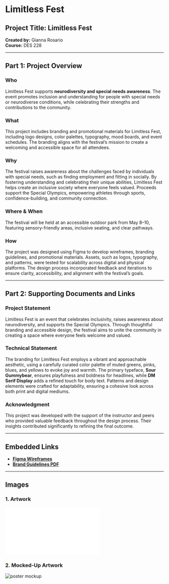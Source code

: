 # Limitless Fest  

## Project Title: Limitless Fest  
**Created by:** Gianna Rosario  
**Course:** DES 228  

---

## Part 1: Project Overview  

### Who  
Limitless Fest supports **neurodiversity and special needs awareness**. The event promotes inclusion and understanding for people with special needs or neurodiverse conditions, while celebrating their strengths and contributions to the community.  

### What  
This project includes branding and promotional materials for Limitless Fest, including logo designs, color palettes, typography, mood boards, and event schedules. The branding aligns with the festival’s mission to create a welcoming and accessible space for all attendees.  

### Why  
The festival raises awareness about the challenges faced by individuals with special needs, such as finding employment and fitting in socially. By fostering understanding and celebrating their unique abilities, Limitless Fest helps create an inclusive society where everyone feels valued. Proceeds support the Special Olympics, empowering athletes through sports, confidence-building, and community connection.  

### Where & When  
The festival will be held at an accessible outdoor park from May 8–10, featuring sensory-friendly areas, inclusive seating, and clear pathways.  

### How  
The project was designed using Figma to develop wireframes, branding guidelines, and promotional materials. Assets, such as logos, typography, and patterns, were tested for scalability across digital and physical platforms. The design process incorporated feedback and iterations to ensure clarity, accessibility, and alignment with the festival’s goals.  

---

## Part 2: Supporting Documents and Links  

### Project Statement  
Limitless Fest is an event that celebrates inclusivity, raises awareness about neurodiversity, and supports the Special Olympics. Through thoughtful branding and accessible design, the festival aims to unite the community in creating a space where everyone feels welcome and valued.  

### Technical Statement  
The branding for Limitless Fest employs a vibrant and approachable aesthetic, using a carefully curated color palette of muted greens, pinks, blues, and yellows to evoke joy and warmth. The primary typeface, **Sour Gummybear**, ensures playfulness and boldness for headlines, while **DM Serif Display** adds a refined touch for body text. Patterns and design elements were crafted for adaptability, ensuring a cohesive look across both print and digital mediums.  

### Acknowledgment  
This project was developed with the support of the instructor and peers who provided valuable feedback throughout the design process. Their insights contributed significantly to refining the final outcome.  

---

## Embedded Links  

- **[Figma Wireframes](https://www.figma.com/design/tPx3IQ1ZgURpaXPQZMg32v/GiannaR-DES228Wireframes?node-id=0-1&node-type=canvas&t=lXxRzA99XegIyeX1-0)**  
- **[Brand Guidelines PDF](file-qR5e6CniPFf3ZVHyuNwKHpMV)**  

---

## Images  

### 1. Artwork  
![Festival Artwork](Rosario-Gianna_PA.pdf)  

### 2. Mocked-Up Artwork  
![poster mockup](img/poster.png "Optional title for poster")






